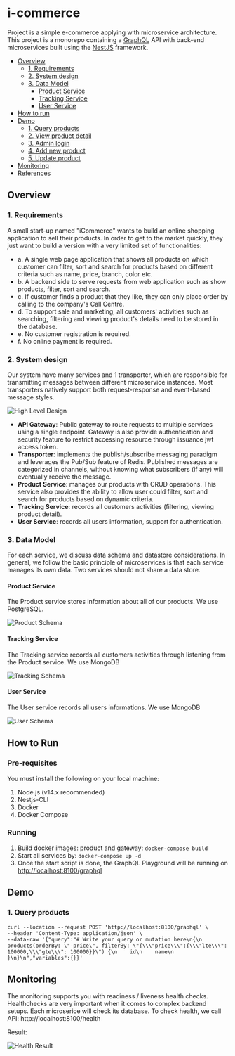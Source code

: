 # i-commerce

Project is a simple e-commerce applying with microservice architecture. This project is a monorepo containing a [GraphQL](https://graphql.org/) API with back-end microservices built using the [NestJS](https://nestjs.com/) framework.

- [Overview](#overview)
    - [1. Requirements](#1-requirements)
    - [2. System design](#2-system_design)
    - [3. Data Model](#3-data_model)
        - [Product Service](#product-service)
        - [Tracking Service](#tracking-service)
        - [User Service](#tracking-service)
- [How to run](#howtorun)
- [Demo](#demo)
    - [1. Query products](#1-query_products)
    - [2. View product detail](#2-view_product_detail)
    - [3. Admin login](#3_admin_login)
    - [4. Add new product](#4_add_new_product)
    - [5. Update product](#5_update_product)
- [Monitoring](#monitoring)
- [References](#references)

## Overview

### 1. Requirements
A small start-up named "iCommerce" wants to build an online shopping application to sell their products. In order to get to the market quickly, they just want to build a version with a very limited set of functionalities:
+ a. A single web page application that shows all products on which customer can
filter, sort and search for products based on different criteria such as name, price, branch, color etc.
+ b. A backend side to serve requests from web application such as show products, filter, sort and search.
+ c. If customer finds a product that they like, they can only place order by calling to the company's Call Centre.
+ d. To support sale and marketing, all customers' activities such as searching, filtering and viewing product's details need to be stored in the database.
+ e. No customer registration is required.
+ f. No online payment is required.

### 2. System design
Our system have many services and 1 transporter, which are responsible for transmitting messages between different microservice instances. Most transporters natively support both request-response and event-based message styles.

![High Level Design](documents/VDC_i_commerce-Arhcitecture.png)

- **API Gateway**: Public gateway to route requests to multiple services using a single endpoint. Gateway is also provide authentication and security feature to restrict accessing resource through issuance jwt access token.
- **Transporter**: implements the publish/subscribe messaging paradigm and leverages the Pub/Sub feature of Redis. Published messages are categorized in channels, without knowing what subscribers (if any) will eventually receive the message.
- **Product Service**: manages our products with CRUD operations. This service also provides the ability to allow user could filter, sort and search for products based on dynamic criteria.
- **Tracking Service**: records all customers activities (filtering, viewing product detail).
- **User Service**: records all users information, support for authentication.

### 3. Data Model
For each service, we discuss data schema and datastore considerations.
In general, we follow the basic principle of microservices is that each service manages its own data. Two services should not share a data store.

#### Product Service
The Product service stores information about all of our products. We use PostgreSQL.

![Product Schema](documents/VDC_i_commerce-Product_schema.png)

#### Tracking Service
The Tracking service records all customers activities through listening from the Product service. We use MongoDB

![Tracking Schema](documents/VDC_i_commerce-Tracking_schema.png)

#### User Service
The User service records all users informations. We use MongoDB

![User Schema](documents/VDC_i_commerce-User_schema.png)

## How to Run

### Pre-requisites
You must install the following on your local machine:

1. Node.js (v14.x recommended)
2. Nestjs-CLI
3. Docker
4. Docker Compose


### Running
1. Build docker images: product and gateway: `docker-compose build`
2. Start all services by: `docker-compose up -d`
3. Once the start script is done, the GraphQL Playground will be running on [http://localhost:8100/graphql](http://localhost:8100/graphql)

## Demo

### 1. Query products

```
curl --location --request POST 'http://localhost:8100/graphql' \
--header 'Content-Type: application/json' \
--data-raw '{"query":"# Write your query or mutation here\n{\n  products(orderBy: \"-price\", filterBy: \"{\\\"price\\\":{\\\"lte\\\": 100000,\\\"gte\\\": 100000}}\") {\n    id\n    name\n  }\n}\n","variables":{}}'
```

## Monitoring
The monitoring supports you with readiness / liveness health checks. Healthchecks are very important when it comes to complex backend setups. Each microserice will check its database.
To check health, we call API: http://localhost:8100/health

Result: 

![Health Result](documents/VDC_health_check.png)
